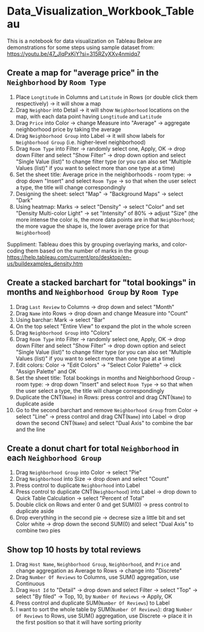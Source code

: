 # Data_Visualization_Workbook_Tableau

This is a notebook for data visualization on Tableau
Below are demonstrations for some steps using sample dataset from: https://youtu.be/47_JlqPxKjY?si=315RZyXXv4nmidq7  

## Create a map for "average price" in the `Neighborhood` by `Room Type`  
1. Place `Longtitude` in Columns and `Latitude` in Rows (or double click them respectively) -> it will show a map
2. Drag `Neighbor` into Detail -> it will show `Neighborhood` locations on the map, with each data point having `Longtitude` and `Latitude`  
3. Drag `Price` into Color -> change Measure into "Average" -> aggregate neighborhood price by taking the average
4. Drag `Neighborhood Group` into Label -> it will show labels for `Neighborhood Group` (i.e. higher-level neighborhood)
5. Drag `Room Type` into Filter -> randomly select one, Apply, OK -> drop down Filter and select "Show Filter" -> drop down option and select "Single Value (list)" to change filter type (or you can also set "Multiple Values (list)" if you want to select more than one type at a time)  
6. Set the sheet title: Average price in the neighborhoods - room type: -> drop down "Insert" and select `Room Type` -> so that when the user select a type, the title will change correspondingly  
7. Designing the sheet: select "Map" -> "Background Maps" -> select "Dark"  
8. Using heatmap: Marks -> select "Density" -> select "Color" and set "Density Multi-color Light" -> set "Intensity" of 80% -> adjust "Size"    (the more intense the color is, the more data points are in that `Neighborhood`; the more vague the shape is, the lower average price for that `Neighborhood`)    

Suppliment: Tableau does this by grouping overlaying marks, and color-coding them based on the number of marks in the group
https://help.tableau.com/current/pro/desktop/en-us/buildexamples_density.htm  

## Create a stacked barchart for "total bookings" in months and `Neighborhood Group` by `Room Type`  
1. Drag `Last Review` to Columns -> drop down and select "Month"
2. Drag `Name` into Rows -> drop down and change Measure into "Count"
3. Using barchar: Mark -> select "Bar"
4. On the top select "Entire View" to expand the plot in the whole screen
5. Drag `Neighborhood Group` into "Colors"
6. Drag `Room Type` into Filter -> randomly select one, Apply, OK -> drop down Filter and select "Show Filter" -> drop down option and select "Single Value (list)" to change filter type (or you can also set "Multiple Values (list)" if you want to select more than one type at a time)
7. Edit colors: Color -> "Edit Colors" -> "Select Color Palette" -> click "Assign Palette" and OK
8. Set the sheet title: Total bookings in months and Neighborhood Group - room type: -> drop down "Insert" and select `Room Type` -> so that when the user select a type, the title will change correspondingly
9. Duplicate the CNT(`Name`) in Rows: press control and drag CNT(`Name`) to duplicate aside
10. Go to the second barchart and remove `Neighborhood Group` from Color -> select "Line" -> press control and drag CNT(`Name`) into Label -> drop down the second CNT(`Name`) and select "Dual Axis" to combine the bar and the line  

## Create a donut chart for total `Neighborhood` in each `Neighborhood Group` 
1. Drag `Neighborhood Group` into Color -> select "Pie"
2. Drag `Neighborhood` into Size -> drop down and select "Count"
3. Press control to duplicate `Neighborhood` into Label  
4. Press control to duplicate CNT(`Neighborhood`) into Label -> drop down to Quick Table Calculation -> select "Percent of Total"
5. Double click on Rows and enter 0 and get SUM(0) -> press control to duplicate aside
6. Drop everything in the second pie -> decrese size a little bit and set Color white -> drop down the second SUM(0) and select "Dual Axis" to combine two pies    

## Show top 10 hosts by total reviews
1. Drag `Host Name`, `Neighborhood Group`, `Neighborhood`, and `Price` and change aggregation as Average to Rows -> change into "Discrete"
2. Drag `Number Of Reviews` to Columns, use SUM() aggregation, use Continuous  
3. Drag `Host Id` to "Detail" -> drop down and select Filter -> select "Top" -> select "By filed" -> Top, 10, by `Number Of Reviews` -> Apply, OK
4. Press control and duplicate SUM(`Number Of Reviews`) to Label
5. I want to sort the whole table by SUM(`Number Of Reviews`): drag `Number Of Reviews` to Rows, use SUM() aggregation, use Discrete -> place it in the first position so that it will have sorting priority  

## 
